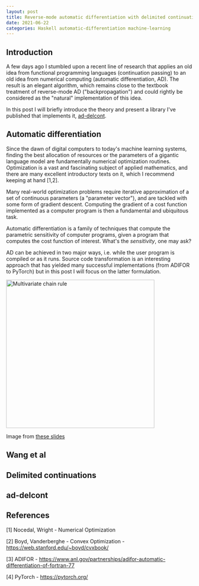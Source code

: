 ```yaml
---
layout: post
title: Reverse-mode automatic differentiation with delimited continuations
date: 2021-06-22
categories: Haskell automatic-differentiation machine-learning
---
```


## Introduction

A few days ago I stumbled upon a recent line of research that applies an old idea from functional programming languages (continuation passing) to an old idea from numerical computing (automatic differentiation, AD). The result is an elegant algorithm, which remains close to the textbook treatment of reverse-mode AD ("backpropagation") and could rightly be considered as the "natural" implementation of this idea.

In this post I will briefly introduce the theory and present a library I've published that implements it, [ad-delcont](https://hackage.haskell.org/package/ad-delcont).

## Automatic differentiation

Since the dawn of digital computers to today's machine learning systems, finding the best allocation of resources or the parameters of a gigantic language model are fundamentally numerical optimization routines. Optimization is a vast and fascinating subject of applied mathematics, and there are many excellent introductory texts on it, which I recommend keeping at hand [1,2].

Many real-world optimization problems require iterative approximation of a set of continuous parameters (a "parameter vector"), and are tackled with some form of gradient descent. Computing the gradient of a cost function implemented as a computer program is then a fundamental and ubiquitous task.

Automatic differentiation is a family of techniques that compute the parametric sensitivity of computer programs, given a program that computes the cost function of interest. What's the _sensitivity_, one may ask?

AD can be achieved in two major ways, i.e. while the user program is compiled or as it runs. Source code transformation is an interesting approach that has yielded many successful implementations (from ADIFOR to PyTorch) but in this post I will focus on the latter formulation.




<img src="https://ocramz.github.io/images/ad-delcont-multi-chain-rule.png" alt="Multivariate chain rule" width="400"/>


Image from [these slides](http://www.math.ucsd.edu/~gptesler/20c/slides/20c_chainrule_f18-handout.pdf)


## Wang et al


## Delimited continuations


## ad-delcont


## References

[1] Nocedal, Wright - Numerical Optimization

[2] Boyd, Vanderberghe - Convex Optimization - https://web.stanford.edu/~boyd/cvxbook/

[3] ADIFOR - https://www.anl.gov/partnerships/adifor-automatic-differentiation-of-fortran-77

[4] PyTorch - https://pytorch.org/ 
